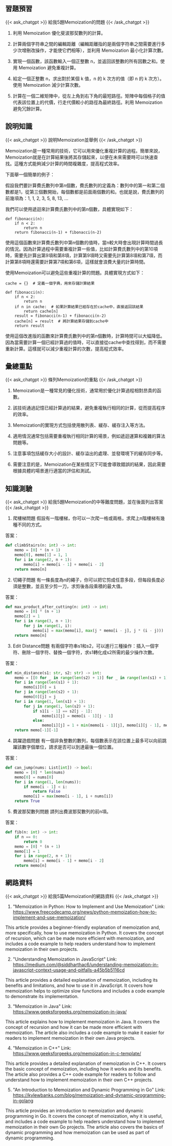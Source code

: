 ## 習題預習
{{< ask_chatgpt >}}
給我5題Memoization的問題
{{< /ask_chatgpt >}}



1. 利用 Memoization 優化斐波那契數列的計算。

2. 計算兩個字符串之間的編輯距離（編輯距離指的是兩個字符串之間需要進行多少次增刪改操作，才能使它們相等），並利用 Memoization 最小化計算次數。

3. 實現一個函數，該函數輸入一個正整數 n，並返回該整數的所有因數之和。使用 Memoization 避免重複計算。

4. 給定一個正整數 n，求出對於某個 k 值，n 的 k 次方的值（即 n 的 k 次方）。使用 Memoization 減少計算次數。

5. 計算在一個二維矩陣中，從左上角到右下角的最短路徑。矩陣中每個格子的值代表該位置上的代價，行走代價較小的路徑為最終路徑。利用 Memoization 避免冗餘計算。   

## 說明知識
{{< ask_chatgpt >}}
說明Memoization並舉例
{{< /ask_chatgpt >}}



Memoization是一種常用的技術，它可以用來優化重複計算的過程。簡單來說，Memoization就是在計算結果後將其存儲起來，以便在未來需要時可以快速查找。這種方式能夠減少計算的時間複雜度，提高程式效率。

下面舉一個簡單的例子：

假設我們要計算費氏數列中第n個數，費氏數列的定義為：數列中的第一和第二個數都是1，從第三個數開始，每個數都是前面兩個數的和。也就是說，費氏數列的前幾項為：1, 1, 2, 3, 5, 8, 13, ...

我們可以使用遞迴來計算費氏數列中的第n個數，具體實現如下：

```
def fibonacci(n):
    if n < 2:
        return n
    return fibonacci(n-1) + fibonacci(n-2)
```

使用這個函數來計算費氏數列中第n個數的值時，當n較大時會出現計算時間過長的情況。因為計算過程中需要重複計算一些值，比如計算費氏數列中的第10項時，需要先計算出第9項和第8項，計算第9項時又需要先計算第8項和第7項，而計算第8項時還需要計算第7項和第6項，這樣就會浪費大量的計算時間。

使用Memoization可以避免這些重複計算的問題。具體實現方式如下：

```
cache = {}  # 定義一個字典，用來存儲計算結果

def fibonacci(n):
    if n < 2:
        return n
    if n in cache:  # 如果計算結果已經存在於cache中，直接返回該結果
        return cache[n]
    result = fibonacci(n-1) + fibonacci(n-2)
    cache[n] = result  # 將計算結果存儲到cache中
    return result
```

使用這個改進版的函數來計算費氏數列中的第n個數時，計算時間可以大幅降低。因為當需要計算一個已經計算過的值時，可以直接從cache中查找得到，而不需要重新計算。這樣就可以減少重複計算的次數，提高程式效率。   

## 彙總重點
{{< ask_chatgpt >}}
條列Memoization的重點
{{< /ask_chatgpt >}}



1. Memoization是一種常見的優化技術，通常用於優化計算過程相對昂貴的函數。 

2. 該技術通過記憶已經計算過的結果，避免重複執行相同的計算，從而提高程序的效率。 

3. Memoization的實現方式包括使用散列表、緩存、緩存注入等方法。 

4. 適用情況通常包括需要重複執行相同計算的場景，例如遞迴運算和複雜的算法問題等。 

5. 注意事項包括緩存大小的設計、緩存溢出的處理、並發環境下的緩存同步等。 

6. 需要注意的是，Memoization在某些情況下可能會導致錯誤的結果，因此需要根據具體的場景進行適當的評估和測試。   

## 知識測驗
{{< ask_chatgpt >}}
給我5題Memoization的中等難度問題，並在後面列出答案
{{< /ask_chatgpt >}}



1. 爬樓梯問題
假設有一階樓梯，你可以一次爬一格或兩格，求爬上n階樓梯有幾種不同的方式。

答案：
```python
def climbStairs(n: int) -> int:
    memo = [0] * (n + 1)
    memo[0], memo[1] = 1, 1
    for i in range(2, n + 1):
        memo[i] = memo[i - 1] + memo[i - 2]
    return memo[n]
```

2. 切繩子問題
有一條長度為n的繩子，你可以把它剪成任意多段，但每段長度必須是整數，並且至少剪一刀，求剪後各段乘積的最大值。

答案：
```python
def max_product_after_cutting(n: int) -> int:
    memo = [0] * (n + 1)
    memo[2] = 1
    for i in range(3, n + 1):
        for j in range(1, i):
            memo[i] = max(memo[i], max(j * memo[i - j], j * (i - j)))
    return memo[n]
```

3. Edit Distance問題
有兩個字符串s1和s2，可以進行三種操作：插入一個字符、刪除一個字符、替換一個字符，求s1轉化成s2所需的最少操作次數。

答案：
```python
def min_distance(s1: str, s2: str) -> int:
    memo = [[0 for _ in range(len(s2) + 1)] for _ in range(len(s1) + 1)]
    for i in range(len(s1) + 1):
        memo[i][0] = i
    for j in range(len(s2) + 1):
        memo[0][j] = j
    for i in range(1, len(s1) + 1):
        for j in range(1, len(s2) + 1):
            if s1[i - 1] == s2[j - 1]:
                memo[i][j] = memo[i - 1][j - 1]
            else:
                memo[i][j] = 1 + min(memo[i - 1][j], memo[i][j - 1], memo[i - 1][j - 1])
    return memo[-1][-1]
```

4. 跳躍遊戲問題
有一個非負整數的數列，每個數表示在該位置上最多可以向前跳躍該數字個單位，請求是否可以到達最後一個位置。

答案：
```python
def can_jump(nums: List[int]) -> bool:
    memo = [0] * len(nums)
    memo[0] = nums[0]
    for i in range(1, len(nums)):
        if memo[i - 1] < i:
            return False
        memo[i] = max(memo[i - 1], i + nums[i])
    return True
```

5. 費波那契數列問題
請列出費波那契數列的前n項。

答案：
```python
def fib(n: int) -> int:
    if n == 0:
        return 0
    memo = [0] * (n + 1)
    memo[1] = 1
    for i in range(2, n + 1):
        memo[i] = memo[i - 1] + memo[i - 2]
    return memo[n]
```   

## 網路資料
{{< ask_chatgpt >}}
給我5篇Memoization的網路資料
{{< /ask_chatgpt >}}



1. "Memoization in Python: How to Implement and Use Memoization"
Link: https://www.freecodecamp.org/news/python-memoization-how-to-implement-and-use-memoization/

This article provides a beginner-friendly explanation of memoization and, more specifically, how to use memoization in Python. It covers the concept of recursion, which can be made more efficient with memoization, and includes a code example to help readers understand how to implement memoization in their own projects.

2. "Understanding Memoization in JavaScript"
Link: https://medium.com/@siddharthac6/understanding-memoization-in-javascript-context-usage-and-pitfalls-a45b5b5116cd

This article provides a detailed explanation of memoization, including its benefits and limitations, and how to use it in JavaScript. It covers how memoization helps to optimize slow functions and includes a code example to demonstrate its implementation.

3. "Memoization in Java"
Link: https://www.geeksforgeeks.org/memoization-in-java/

This article explains how to implement memoization in Java. It covers the concept of recursion and how it can be made more efficient with memoization. The article also includes a code example to make it easier for readers to implement memoization in their own Java projects.

4. "Memoization in C++"
Link: https://www.geeksforgeeks.org/memoization-in-c-template/

This article provides a detailed explanation of memoization in C++. It covers the basic concept of memoization, including how it works and its benefits. The article also provides a C++ code example for readers to follow and understand how to implement memoization in their own C++ projects.

5. "An Introduction to Memoization and Dynamic Programming in Go"
Link: https://kylewbanks.com/blog/memoization-and-dynamic-programming-in-golang

This article provides an introduction to memoization and dynamic programming in Go. It covers the concept of memoization, why it is useful, and includes a code example to help readers understand how to implement memoization in their own Go projects. The article also covers the basics of dynamic programming and how memoization can be used as part of dynamic programming.   

